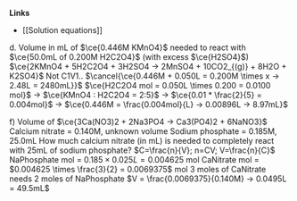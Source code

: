 **Links**
- [[Solution equations]] 

d. Volume in mL of $\ce{0.446M KMnO4}$ needed to react with $\ce{50.0mL of 0.200M H2C2O4}$ (with excess $\ce{H2SO4}$)
$\ce{2KMnO4 + 5H2C2O4 + 3H2SO4 -> 2MnSO4 + 10CO2_{(g)} + 8H2O + K2SO4}$
Not C1V1.. $\cancel{\ce{0.446M + 0.050L = 0.200M \times x -> 2.48L = 2480mL}}$
$\ce{H2C2O4 mol = 0.050L \times 0.200 = 0.0100 mol}$
-> $\ce{KMnO4 : H2C2O4 = 2:5}$
-> $\ce{0.01 * \frac{2}{5} = 0.004mol}$
-> $\ce{0.446M = \frac{0.004mol}{L} -> 0.00896L -> 8.97mL}$


f) Volume of $\ce{3Ca(NO3)2 + 2Na3PO4 -> Ca3(PO4)2 + 6NaNO3}$
Calcium nitrate = 0.140M, unknown volume
Sodium phosphate = 0.185M, 25.0mL
How much calcium nitrate (in mL) is needed to completely react with 25mL of sodium phosphate?
$C=\frac{n}{V}; n=CV; V=\frac{n}{C}$
NaPhosphate mol = $0.185 \times 0.025L = 0.004625$ mol
CaNitrate mol = $0.004625 \times \frac{3}{2} = 0.0069375$ mol
	3 moles of CaNitrate needs 2 moles of NaPhosphate
$V = \frac{0.0069375}{0.140M} -> 0.0495L = 49.5mL$
